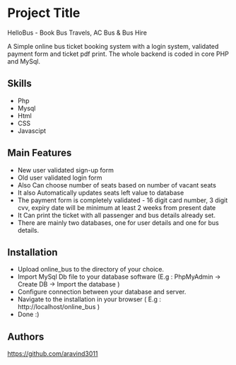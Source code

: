 # Project Title

HelloBus - Book Bus Travels, AC Bus & Bus Hire

A Simple online bus ticket booking system with a login system, validated 
payment form and ticket pdf print. 
The whole backend is coded in core PHP and MySql.
## Skills
* Php
* Mysql
* Html
* CSS
* Javascipt
## Main Features
* New user validated sign-up form
* Old user validated login form
* Also Can choose number of seats based on number of vacant seats
* It also Automatically updates seats left value to database
* The payment form is completely validated - 16 digit card number, 3 digit cvv, expiry date will be minimum at least 2 weeks from present date
* It Can print the ticket with all passenger and bus details already set.
* There are mainly two databases, one for user details and one for bus details.
## Installation
* Upload online_bus to the directory of your choice.
* Import MySql Db file to your database software (E.g : PhpMyAdmin -> Create DB -> Import the database )
* Configure connection between your database and server.
* Navigate to the installation in your browser ( E.g : http://localhost/online_bus )
* Done :)
## Authors
https://github.com/aravind3011

